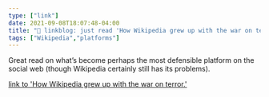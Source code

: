 ```yaml
---
type: ["link"]
date: 2021-09-08T18:07:48-04:00
title: "🔗 linkblog: just read 'How Wikipedia grew up with the war on terror.'"
tags: ["Wikipedia","platforms"]
---
```

Great read on what’s become perhaps the most defensible platform on the social web (though Wikipedia certainly still has its problems).
 
[link to 'How Wikipedia grew up with the war on terror.'](https://slate.com/technology/2021/09/wikipedia-september-11-20th-anniversary.html?via=rss)
